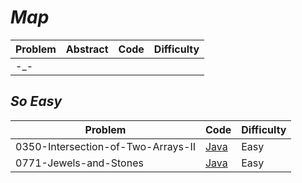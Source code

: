 # *Map*

|Problem|Abstract|Code|Difficulty|
| --- | --- | --- | --- |
|-_-||[](./LeetCode/Java/-_-/src)||

## *So Easy*
|Problem|Code|Difficulty|
| --- | --- | --- |
|0350-Intersection-of-Two-Arrays-II|[Java](./LeetCode/Java/0350-Intersection-of-Two-Arrays-II/src)|Easy|
|0771-Jewels-and-Stones|[Java](./LeetCode/Java/0771-Jewels-and-Stones/src)|Easy|